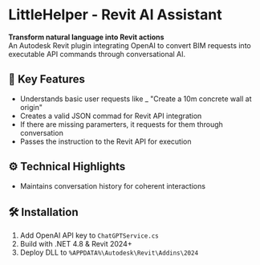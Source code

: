 # LittleHelper - Revit AI Assistant

**Transform natural language into Revit actions**  
An Autodesk Revit plugin integrating OpenAI to convert BIM requests into executable API commands through conversational AI.

## 🚀 Key Features
- Understands basic user requests like _ "Create a 10m concrete wall at origin"
- Creates a valid JSON commad for Revit API integration
- If there are missing paramerters, it requests for them through conversation
- Passes the instruction to the Revit API for execution

## ⚙️ Technical Highlights
- Maintains conversation history for coherent interactions

## 🛠️ Installation
1. Add OpenAI API key to `ChatGPTService.cs`
2. Build with .NET 4.8 & Revit 2024+
3. Deploy DLL to `%APPDATA%\Autodesk\Revit\Addins\2024`
